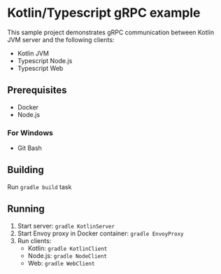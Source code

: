 # Kotlin/Typescript gRPC example

This sample project demonstrates gRPC communication between Kotlin JVM server and the following clients:
- Kotlin JVM
- Typescript Node.js
- Typescript Web

## Prerequisites

* Docker
* Node.js

### For Windows

* Git Bash

## Building

Run `gradle build` task

## Running

1. Start server: `gradle KotlinServer`
2. Start Envoy proxy in Docker container: `gradle EnvoyProxy`
3. Run clients:
   * Kotlin: `gradle KotlinClient`
   * Node.js: `gradle NodeClient`
   * Web: `gradle WebClient`